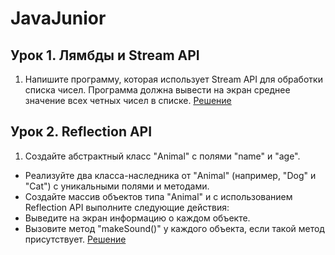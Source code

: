 # JavaJunior

## Урок 1. Лямбды и Stream API

1. Напишите программу, которая использует Stream API для обработки списка чисел. Программа должна вывести на экран среднее значение всех четных чисел в списке. [Решение](lesson_1/src/main/java/ru/gb/)

## Урок 2. Reflection API

1. Создайте абстрактный класс "Animal" с полями "name" и "age".
- Реализуйте два класса-наследника от "Animal" (например, "Dog" и "Cat") с уникальными полями и методами.
- Создайте массив объектов типа "Animal" и с использованием Reflection API выполните следующие действия:
- Выведите на экран информацию о каждом объекте.
- Вызовите метод "makeSound()" у каждого объекта, если такой метод присутствует. [Решение](lesson_2/src/main/java/ru/gb/)